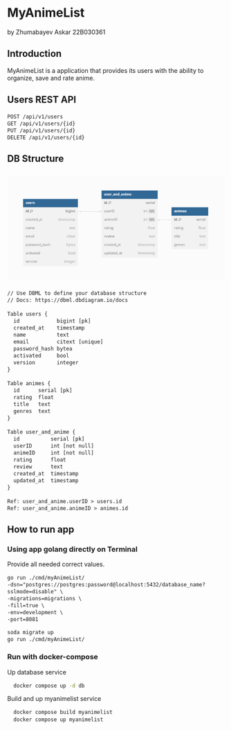 # MyAnimeList

by Zhumabayev Askar 22B030361

## Introduction

MyAnimeList is a application that provides its users with the ability to organize, save and rate anime.

## Users REST API

```
POST /api/v1/users
GET /api/v1/users/{id}
PUT /api/v1/users/{id}
DELETE /api/v1/users/{id}
```

## DB Structure

## ![db_schema](assets/images/db_schema.png)

```
// Use DBML to define your database structure
// Docs: https://dbml.dbdiagram.io/docs

Table users {
  id            bigint [pk]
  created_at    timestamp
  name          text
  email         citext [unique]
  password_hash bytea
  activated     bool
  version       integer
}

Table animes {
  id      serial [pk]
  rating  float
  title   text
  genres  text
}

Table user_and_anime {
  id          serial [pk]
  userID      int [not null]
  animeID     int [not null]
  rating      float
  review      text
  created_at  timestamp
  updated_at  timestamp
}

Ref: user_and_anime.userID > users.id
Ref: user_and_anime.animeID > animes.id
```

## How to run app

### Using app golang directly on Terminal

Provide all needed correct values.

```shell
go run ./cmd/myAnimeList/
-dsn="postgres://postgres:password@localhost:5432/database_name?sslmode=disable" \
-migrations=migrations \
-fill=true \
-env=development \
-port=8081
```

```shell
soda migrate up
go run ./cmd/myAnimeList/
```

### Run with docker-compose

Up database service

```bash
  docker compose up -d db
```

Build and up myanimelist service

```bash
  docker compose build myanimelist
  docker compose up myanimelist
```
